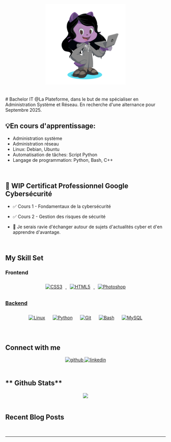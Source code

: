 <div align="center">
<img src="./octocat-1732095329861.png" style="width: 50%;" />
</div>

<br /> 

<br />
#  Bachelor IT @La Plateforme, dans le but de me spécialiser en Administration Système et Réseau.
En recherche d'une alternance pour Septembre 2025.

<br />

## 💡En cours d'apprentissage:

- Administration système 
- Administration réseau
- Linux: Debian, Ubuntu 
- Automatisation de tâches: Script Python 
- Langage de programmation: Python, Bash, C++
  
<br />  

##  👀 WIP Certificat Professionnel Google Cybersécurité <br />
- ✅ Cours 1 - Fondamentaux de la cybersécurité
- ✅ Cours 2 - Gestion des risques de sécurité
  

- 🔑 Je serais ravie d'échanger autour de sujets d'actualités cyber et d'en apprendre d'avantage.
    

<br/>  


## My Skill Set  


### Frontend  
<div align="center">  
<a href="https://www.w3schools.com/css/" target="_blank"><img style="margin: 10px" src="https://profilinator.rishav.dev/skills-assets/css3-original-wordmark.svg" alt="CSS3" height="50" /</a>  
<a href="https://en.wikipedia.org/wiki/HTML5" target="_blank"><img style="margin: 10px" src="https://profilinator.rishav.dev/skills-assets/html5-original-wordmark.svg" alt="HTML5" height="50" /</a>  
<a href="https://www.adobe.com/in/products/photoshop.html" target="_blank"><img style="margin: 10px" src="https://profilinator.rishav.dev/skills-assets/photoshop-plain.svg" alt="Photoshop" height="50" /</a> 
</div>

### Backend  
<div align="center">  
<a href="https://www.linux.org/" target="_blank"><img style="margin: 10px" src="https://profilinator.rishav.dev/skills-assets/linux-original.svg" alt="Linux" height="50" /></a>  
<a href="https://www.python.org/" target="_blank"><img style="margin: 10px" src="https://profilinator.rishav.dev/skills-assets/python-original.svg" alt="Python" height="50" /></a>  
<a href="https://github.com/" target="_blank"><img style="margin: 10px" src="https://profilinator.rishav.dev/skills-assets/git-scm-icon.svg" alt="Git" height="50" /></a>  
<a href="https://www.gnu.org/software/bash/" target="_blank"><img style="margin: 10px" src="https://profilinator.rishav.dev/skills-assets/gnu_bash-icon.svg" alt="Bash" height="50" /></a>  
<a href="https://www.mysql.com/" target="_blank"><img style="margin: 10px" src="https://profilinator.rishav.dev/skills-assets/mysql-original-wordmark.svg" alt="MySQL" height="50" /></a>  
</div>

<br/> 
</td><td valign="top" width="33%">
</td></tr></table>  
<br/>  

## Connect with me 
<div align="center">
  <a href="https://github.com/pauline-joly" target="_blank">
    <img src=https://img.shields.io/badge/github-%2324292e.svg?&style=for-the-badge&logo=github&logoColor=white alt=github style="margin-bottom: 5px;" />
  </a>
  <a href="https://www.linkedin.com/in/pauline-joly-b520b0333/" target="_blank">
    <img src=https://img.shields.io/badge/linkedin-%231E77B5.svg?&style=for-the-badge&logo=linkedin&logoColor=white alt=linkedin style="margin-bottom: 5px;" />
  </a>  
</div>  
  
<br/>  

## ** Github Stats**
<div align="center"><img src="https://github-readme-stats.vercel.app/api?username=pauline-joly&show_icons=true&count_private=true&hide_border=true" align="center" /></div>  

<br/>  


## Recent Blog Posts  
<!-- BLOG-POST-LIST:START -->   
<!-- BLOG-POST-LIST:END -->   

<br/>  

----

